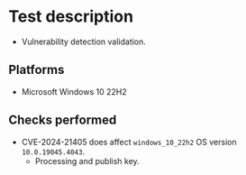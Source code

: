# Test description

- Vulnerability detection validation.

## Platforms

- Microsoft Windows 10 22H2

## Checks performed

- CVE-2024-21405 does affect `windows_10_22h2` OS version `10.0.19045.4043`.
  - Processing and publish key.
